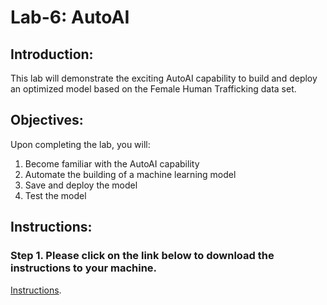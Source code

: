# Lab-6: AutoAI  

## Introduction: 

This lab will demonstrate the exciting AutoAI capability to build and deploy an optimized model based on the Female Human Trafficking data set.  

## Objectives: 

Upon completing the lab, you will:

1. Become familiar with the AutoAI capability
2. Automate the building of a machine learning model 
3. Save and deploy the model
4. Test the model  

## Instructions:

### Step 1.  Please click on the link below to download the instructions to your machine.

[Instructions](https://github.com/bleonardb3/DS_POT_05-20-2021/raw/main/Lab-6/FHTAutoAIv6.1.pdf).



